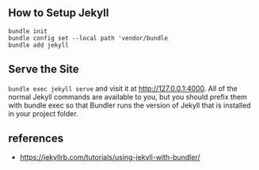## How to Setup Jekyll

```
bundle init
bundle config set --local path 'vendor/bundle
bundle add jekyll
```

## Serve the Site

`bundle exec jekyll serve` and visit it at http://127.0.0.1:4000.
All of the normal Jekyll commands are available to you, but you should prefix them with bundle exec so that Bundler runs the version of Jekyll that is installed in your project folder.

## references

* https://jekyllrb.com/tutorials/using-jekyll-with-bundler/